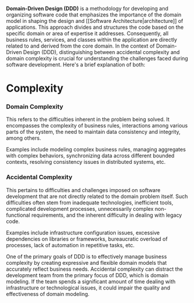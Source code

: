 **Domain-Driven Design (DDD)** is a methodology for developing and organizing software code that emphasizes the importance of the domain model in shaping the design and [[Software Architecture|architecture]] of applications. This approach divides and structures the code based on the specific domain or area of expertise it addresses. Consequently, all business rules, services, and classes within the application are directly related to and derived from the core domain.
In the context of Domain-Driven Design (DDD), distinguishing between accidental complexity and domain complexity is crucial for understanding the challenges faced during software development. Here's a brief explanation of both:

# Complexity
### Domain Complexity
This refers to the difficulties inherent in the problem being solved. It encompasses the complexity of business rules, interactions among various parts of the system, the need to maintain data consistency and integrity, among others.

Examples include modeling complex business rules, managing aggregates with complex behaviors, synchronizing data across different bounded contexts, resolving consistency issues in distributed systems, etc.

### Accidental Complexity
This pertains to difficulties and challenges imposed on software development that are not directly related to the domain problem itself. Such difficulties often stem from inadequate technologies, inefficient tools, complicated development processes, unnecessarily complex non-functional requirements, and the inherent difficulty in dealing with legacy code.

Examples include infrastructure configuration issues, excessive dependencies on libraries or frameworks, bureaucratic overload of processes, lack of automation in repetitive tasks, etc.

One of the primary goals of DDD is to effectively manage business complexity by creating expressive and flexible domain models that accurately reflect business needs. Accidental complexity can distract the development team from the primary focus of DDD, which is domain modeling. If the team spends a significant amount of time dealing with infrastructure or technological issues, it could impair the quality and effectiveness of domain modeling.